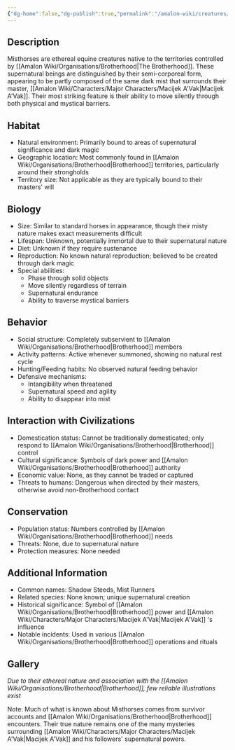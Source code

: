 ```yaml
---
{"dg-home":false,"dg-publish":true,"permalink":"/amalon-wiki/creatures/misthorse/","dgPassFrontmatter":true,"noteIcon":""}
---
```


## Description
Misthorses are ethereal equine creatures native to the territories controlled by [[Amalon Wiki/Organisations/Brotherhood\|The Brotherhood]]. These supernatural beings are distinguished by their semi-corporeal form, appearing to be partly composed of the same dark mist that surrounds their master, [[Amalon Wiki/Characters/Major Characters/Macijek A'Vak\|Macijek A'Vak]]. Their most striking feature is their ability to move silently through both physical and mystical barriers.

## Habitat
- Natural environment: Primarily bound to areas of supernatural significance and dark magic
- Geographic location: Most commonly found in [[Amalon Wiki/Organisations/Brotherhood\|Brotherhood]] territories, particularly around their strongholds
- Territory size: Not applicable as they are typically bound to their masters' will

## Biology
- Size: Similar to standard horses in appearance, though their misty nature makes exact measurements difficult
- Lifespan: Unknown, potentially immortal due to their supernatural nature
- Diet: Unknown if they require sustenance
- Reproduction: No known natural reproduction; believed to be created through dark magic
- Special abilities:
  - Phase through solid objects
  - Move silently regardless of terrain
  - Supernatural endurance
  - Ability to traverse mystical barriers

## Behavior
- Social structure: Completely subservient to [[Amalon Wiki/Organisations/Brotherhood\|Brotherhood]] members
- Activity patterns: Active whenever summoned, showing no natural rest cycle
- Hunting/Feeding habits: No observed natural feeding behavior
- Defensive mechanisms:
  - Intangibility when threatened
  - Supernatural speed and agility
  - Ability to disappear into mist

## Interaction with Civilizations
- Domestication status: Cannot be traditionally domesticated; only respond to [[Amalon Wiki/Organisations/Brotherhood\|Brotherhood]] control
- Cultural significance: Symbols of dark power and [[Amalon Wiki/Organisations/Brotherhood\|Brotherhood]] authority
- Economic value: None, as they cannot be traded or captured
- Threats to humans: Dangerous when directed by their masters, otherwise avoid non-Brotherhood contact

## Conservation
- Population status: Numbers controlled by [[Amalon Wiki/Organisations/Brotherhood\|Brotherhood]] needs
- Threats: None, due to supernatural nature
- Protection measures: None needed

## Additional Information
- Common names: Shadow Steeds, Mist Runners
- Related species: None known; unique supernatural creation
- Historical significance: Symbol of [[Amalon Wiki/Organisations/Brotherhood\|Brotherhood]] power and [[Amalon Wiki/Characters/Major Characters/Macijek A'Vak\|Macijek A'Vak]] 's influence
- Notable incidents: Used in various [[Amalon Wiki/Organisations/Brotherhood\|Brotherhood]] operations and rituals

## Gallery
*Due to their ethereal nature and association with the [[Amalon Wiki/Organisations/Brotherhood\|Brotherhood]], few reliable illustrations exist*

Note: Much of what is known about Misthorses comes from survivor accounts and [[Amalon Wiki/Organisations/Brotherhood\|Brotherhood]] encounters. Their true nature remains one of the many mysteries surrounding [[Amalon Wiki/Characters/Major Characters/Macijek A'Vak\|Macijek A'Vak]] and his followers' supernatural powers.